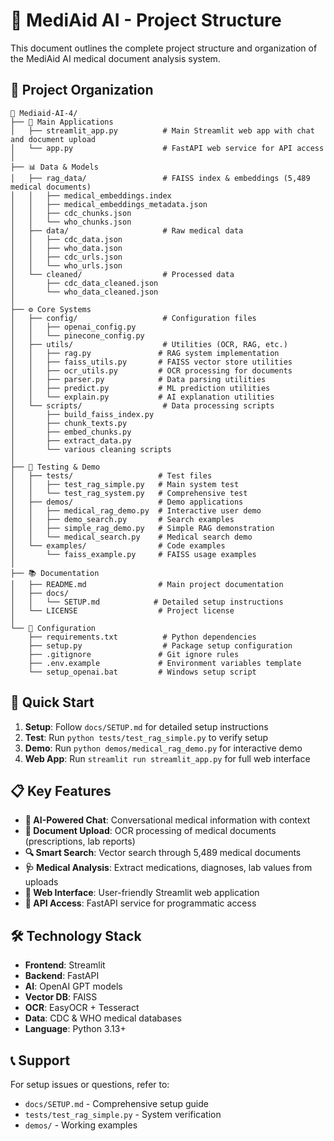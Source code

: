 # 🏥 MediAid AI - Project Structure

This document outlines the complete project structure and organization of the MediAid AI medical document analysis system.

## 📁 Project Organization

```
📁 Mediaid-AI-4/
├── 🚀 Main Applications
│   ├── streamlit_app.py          # Main Streamlit web app with chat and document upload
│   └── app.py                    # FastAPI web service for API access
│
├── 📊 Data & Models  
│   ├── rag_data/                 # FAISS index & embeddings (5,489 medical documents)
│   │   ├── medical_embeddings.index
│   │   ├── medical_embeddings_metadata.json
│   │   ├── cdc_chunks.json
│   │   └── who_chunks.json
│   ├── data/                     # Raw medical data
│   │   ├── cdc_data.json
│   │   ├── who_data.json
│   │   ├── cdc_urls.json
│   │   └── who_urls.json
│   └── cleaned/                  # Processed data
│       ├── cdc_data_cleaned.json
│       └── who_data_cleaned.json
│
├── ⚙️ Core Systems
│   ├── config/                   # Configuration files
│   │   ├── openai_config.py
│   │   └── pinecone_config.py
│   ├── utils/                    # Utilities (OCR, RAG, etc.)
│   │   ├── rag.py               # RAG system implementation
│   │   ├── faiss_utils.py       # FAISS vector store utilities
│   │   ├── ocr_utils.py         # OCR processing for documents
│   │   ├── parser.py            # Data parsing utilities
│   │   ├── predict.py           # ML prediction utilities
│   │   └── explain.py           # AI explanation utilities
│   └── scripts/                  # Data processing scripts
│       ├── build_faiss_index.py
│       ├── chunk_texts.py
│       ├── embed_chunks.py
│       ├── extract_data.py
│       └── various cleaning scripts
│
├── 🧪 Testing & Demo
│   ├── tests/                   # Test files
│   │   ├── test_rag_simple.py   # Main system test
│   │   └── test_rag_system.py   # Comprehensive test
│   ├── demos/                   # Demo applications
│   │   ├── medical_rag_demo.py  # Interactive user demo
│   │   ├── demo_search.py       # Search examples
│   │   ├── simple_rag_demo.py   # Simple RAG demonstration
│   │   └── medical_search.py    # Medical search demo
│   └── examples/                # Code examples
│       └── faiss_example.py     # FAISS usage examples
│
├── 📚 Documentation
│   ├── README.md                # Main project documentation
│   ├── docs/
│   │   └── SETUP.md            # Detailed setup instructions
│   └── LICENSE                  # Project license
│
└── 🔧 Configuration
    ├── requirements.txt          # Python dependencies
    ├── setup.py                  # Package setup configuration
    ├── .gitignore               # Git ignore rules
    ├── .env.example             # Environment variables template
    └── setup_openai.bat         # Windows setup script
```

## 🚀 Quick Start

1. **Setup**: Follow `docs/SETUP.md` for detailed setup instructions
2. **Test**: Run `python tests/test_rag_simple.py` to verify setup
3. **Demo**: Run `python demos/medical_rag_demo.py` for interactive demo
4. **Web App**: Run `streamlit run streamlit_app.py` for full web interface

## 📋 Key Features

- **🤖 AI-Powered Chat**: Conversational medical information with context
- **📄 Document Upload**: OCR processing of medical documents (prescriptions, lab reports)
- **🔍 Smart Search**: Vector search through 5,489 medical documents
- **🩺 Medical Analysis**: Extract medications, diagnoses, lab values from uploads
- **📱 Web Interface**: User-friendly Streamlit web application
- **🔌 API Access**: FastAPI service for programmatic access

## 🛠️ Technology Stack

- **Frontend**: Streamlit
- **Backend**: FastAPI
- **AI**: OpenAI GPT models
- **Vector DB**: FAISS
- **OCR**: EasyOCR + Tesseract
- **Data**: CDC & WHO medical databases
- **Language**: Python 3.13+

## 📞 Support

For setup issues or questions, refer to:
- `docs/SETUP.md` - Comprehensive setup guide
- `tests/test_rag_simple.py` - System verification
- `demos/` - Working examples
